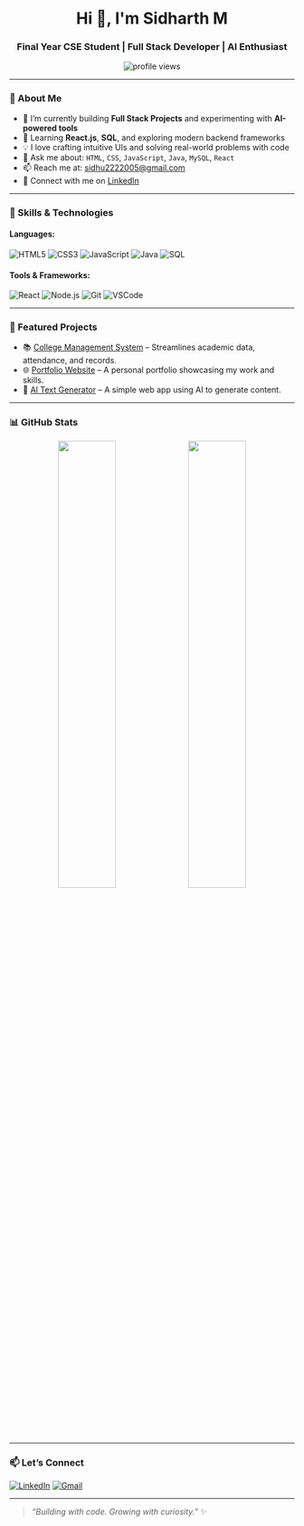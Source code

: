 <h1 align="center">Hi 👋, I'm Sidharth M</h1>
<h3 align="center">Final Year CSE Student | Full Stack Developer | AI Enthusiast</h3>

<p align="center">
  <img src="https://komarev.com/ghpvc/?username=sidharthmanimaran&label=Profile%20views&color=0e75b6&style=flat" alt="profile views"/>
</p>

---

### 🚀 About Me

- 🔭 I’m currently building **Full Stack Projects** and experimenting with **AI-powered tools**
- 🌱 Learning **React.js**, **SQL**, and exploring modern backend frameworks
- 💡 I love crafting intuitive UIs and solving real-world problems with code
- 💬 Ask me about: `HTML`, `CSS`, `JavaScript`, `Java`, `MySQL`, `React`
- 📫 Reach me at: [sidhu2222005@gmail.com](mailto:sidhu2222005@gmail.com)
- 🔗 Connect with me on [LinkedIn](https://www.linkedin.com/in/sidharth-m-9b3397255/)

---

### 🧠 Skills & Technologies

#### Languages:
![HTML5](https://img.shields.io/badge/-HTML5-E34F26?style=flat&logo=html5&logoColor=white)
![CSS3](https://img.shields.io/badge/-CSS3-1572B6?style=flat&logo=css3)
![JavaScript](https://img.shields.io/badge/-JavaScript-F7DF1E?style=flat&logo=javascript&logoColor=black)
![Java](https://img.shields.io/badge/-Java-007396?style=flat&logo=java)
![SQL](https://img.shields.io/badge/-SQL-336791?style=flat&logo=mysql&logoColor=white)

#### Tools & Frameworks:
![React](https://img.shields.io/badge/-React-20232A?style=flat&logo=react)
![Node.js](https://img.shields.io/badge/-Node.js-339933?style=flat&logo=node.js)
![Git](https://img.shields.io/badge/-Git-F05032?style=flat&logo=git)
![VSCode](https://img.shields.io/badge/-VSCode-007ACC?style=flat&logo=visual-studio-code)

---

### 🌟 Featured Projects

- 📚 [College Management System](#) – Streamlines academic data, attendance, and records.
- 🌐 [Portfolio Website](#) – A personal portfolio showcasing my work and skills.
- 🤖 [AI Text Generator](#) – A simple web app using AI to generate content.

---

### 📊 GitHub Stats

<div align="center">
  <img src="https://github-readme-stats.vercel.app/api?username=sidharthmanimaran&show_icons=true&theme=tokyonight&title_color=ff6b81&text_color=ffffff&icon_color=79ff97" width="45%" />
  <img src="https://github-readme-stats.vercel.app/api/top-langs/?username=sidharthmanimaran&layout=compact&theme=tokyonight&title_color=ff6b81&text_color=ffffff" width="45%" />
</div>

---

### 📫 Let’s Connect

[![LinkedIn](https://img.shields.io/badge/-LinkedIn-0A66C2?style=for-the-badge&logo=linkedin&logoColor=white)](https://www.linkedin.com/in/sidharth-m-9b3397255/)
[![Gmail](https://img.shields.io/badge/-Gmail-EA4335?style=for-the-badge&logo=gmail&logoColor=white)](mailto:sidhu2222005@gmail.com)

---

> *“Building with code. Growing with curiosity.”* ✨

